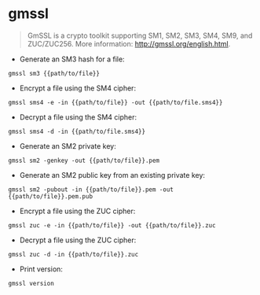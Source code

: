 # gmssl

> GmSSL is a crypto toolkit supporting SM1, SM2, SM3, SM4, SM9, and ZUC/ZUC256.
> More information: <http://gmssl.org/english.html>.

- Generate an SM3 hash for a file:

`gmssl sm3 {{path/to/file}}`

- Encrypt a file using the SM4 cipher:

`gmssl sms4 -e -in {{path/to/file}} -out {{path/to/file.sms4}}`

- Decrypt a file using the SM4 cipher:

`gmssl sms4 -d -in {{path/to/file.sms4}}`

- Generate an SM2 private key:

`gmssl sm2 -genkey -out {{path/to/file}}.pem`

- Generate an SM2 public key from an existing private key:

`gmssl sm2 -pubout -in {{path/to/file}}.pem -out {{path/to/file}}.pem.pub`

- Encrypt a file using the ZUC cipher:

`gmssl zuc -e -in {{path/to/file}} -out {{path/to/file}}.zuc`

- Decrypt a file using the ZUC cipher:

`gmssl zuc -d -in {{path/to/file}}.zuc`

- Print version:

`gmssl version`
